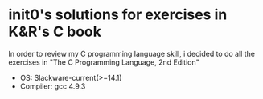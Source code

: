 init0's solutions for exercises in K&R's C book
===

In order to review my C programming language skill, 
i decided to do all the exercises in "The C Programming
Language, 2nd Edition"

* OS: Slackware-current(>=14.1)
* Compiler: gcc 4.9.3
